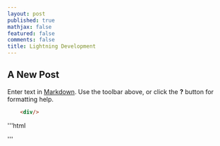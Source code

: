 ```yaml
---
layout: post
published: true
mathjax: false
featured: false
comments: false
title: Lightning Development
---
```

## A New Post

Enter text in [Markdown](http://daringfireball.net/projects/markdown/). Use the toolbar above, or click the **?** button for formatting help.

``` html
    <div/>
```

'''html
<div/>
'''
